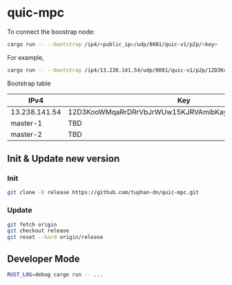 # quic-mpc

To connect the boostrap node:

```bash
cargo run -- --bootstrap /ip4/<public_ip>/udp/8081/quic-v1/p2p/<key>
```

For example,

```bash
cargo run -- --bootstrap /ip4/13.238.141.54/udp/8081/quic-v1/p2p/12D3KooWMqaRrDRrVbJrWUw15KJRVAmibKaygBdaNMy7EZdF8YLm
```

Bootstrap table

| IPv4          | Key                                                  |
| ------------- | ---------------------------------------------------- |
| 13.238.141.54 | 12D3KooWMqaRrDRrVbJrWUw15KJRVAmibKaygBdaNMy7EZdF8YLm |
| master-1      | TBD                                                  |
| master-2      | TBD                                                  |

## Init & Update new version

### Init

```bash
git clone -b release https://github.com/tuphan-dn/quic-mpc.git
```

### Update

```bash
git fetch origin
git checkout release
git reset --hard origin/release
```

## Developer Mode

```bash
RUST_LOG=debug cargo run -- ...
```
